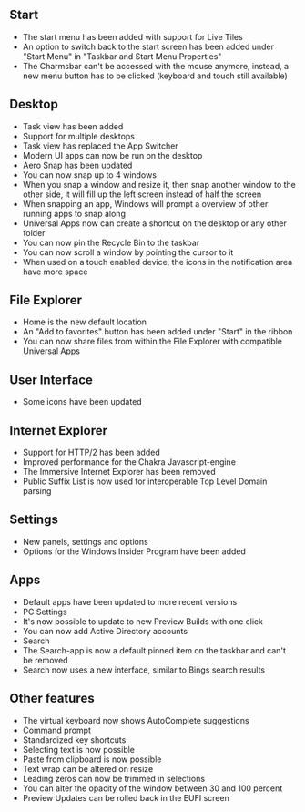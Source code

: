 ## Start
- The start menu has been added with support for Live Tiles
- An option to switch back to the start screen has been added under "Start Menu" in "Taskbar and Start Menu Properties"
- The Charmsbar can't be accessed with the mouse anymore, instead, a new menu button has to be clicked (keyboard and touch still available)

## Desktop
- Task view has been added
- Support for multiple desktops
- Task view has replaced the App Switcher
- Modern UI apps can now be run on the desktop
- Aero Snap has been updated
 - You can now snap up to 4 windows
 - When you snap a window and resize it, then snap another window to the other side, it will fill up the left screen instead of half the screen
 - When snapping an app, Windows will prompt a overview of other running apps to snap along
- Universal Apps now can create a shortcut on the desktop or any other folder
- You can now pin the Recycle Bin to the taskbar
- You can now scroll a window by pointing the cursor to it
- When used on a touch enabled device, the icons in the notification area have more space

## File Explorer
- Home is the new default location
- An "Add to favorites" button has been added under "Start" in the ribbon
- You can now share files from within the File Explorer with compatible Universal Apps

## User Interface
- Some icons have been updated

## Internet Explorer
- Support for HTTP/2 has been added
- Improved performance for the Chakra Javascript-engine
- The Immersive Internet Explorer has been removed
- Public Suffix List is now used for interoperable Top Level Domain parsing

## Settings
- New panels, settings and options
 - Options for the Windows Insider Program have been added

## Apps
- Default apps have been updated to more recent versions
- PC Settings
 - It's now possible to update to new Preview Builds with one click
 - You can now add Active Directory accounts
- Search
 - The Search-app is now a default pinned item on the taskbar and can't be removed
 - Search now uses a new interface, similar to Bings search results

## Other features
- The virtual keyboard now shows AutoComplete suggestions
- Command prompt
 - Standardized key shortcuts
 - Selecting text is now possible
 - Paste from clipboard is now possible
 - Text wrap can be altered on resize
 - Leading zeros can now be trimmed in selections
 - You can alter the opacity of the window between 30 and 100 percent
- Preview Updates can be rolled back in the EUFI screen
